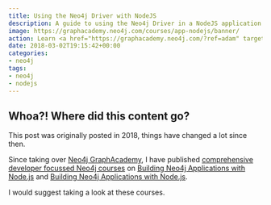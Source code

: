 ```yaml
---
title: Using the Neo4j Driver with NodeJS
description: A guide to using the Neo4j Driver in a NodeJS application
image: https://graphacademy.neo4j.com/courses/app-nodejs/banner/
action: Learn <a href="https://graphacademy.neo4j.com/?ref=adam" target="_blank">how to develop applications on top of Neo4j at Neo4j GraphAcademy</a>.
date: 2018-03-02T19:15:42+00:00
categories:
- neo4j
tags:
- neo4j
- nodejs
---
```


## Whoa?! Where did this content go?

This post was originally posted in 2018, things have changed a lot since then.

Since taking over [Neo4j GraphAcademy](https://graphacademy.neo4j.com/courses/app-nodejs/?ref=adam), I have published [comprehensive developer focussed Neo4j courses](https://graphacademy.neo4j.com/category/developer/?ref=adam) on [Building Neo4j Applications with Node.js](https://graphacademy.neo4j.com/courses/app-nodejs/?ref=adam) and [Building Neo4j Applications with Node.js](https://graphacademy.neo4j.com/courses/app-typescript/?ref=adam).

I would suggest taking a look at these courses.

